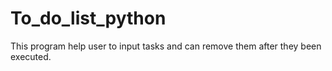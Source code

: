# To_do_list_python
This program help user to input tasks and can remove
them after they been executed.

